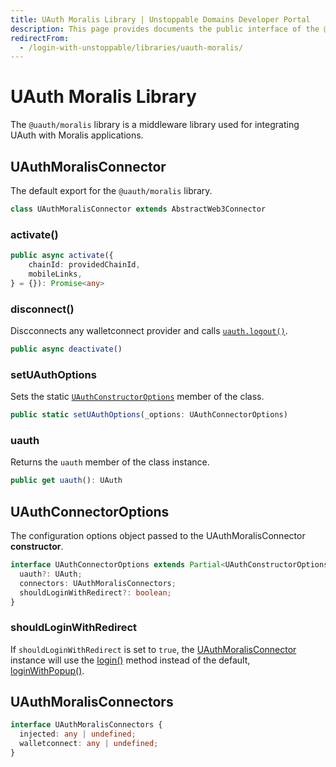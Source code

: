 ```yaml
---
title: UAuth Moralis Library | Unstoppable Domains Developer Portal
description: This page provides documents the public interface of the @uauth/moralis middleware library.
redirectFrom:
  - /login-with-unstoppable/libraries/uauth-moralis/
---
```


# UAuth Moralis Library

The `@uauth/moralis` library is a middleware library used for integrating UAuth with Moralis applications.

## UAuthMoralisConnector

The default export for the `@uauth/moralis` library.

```typescript
class UAuthMoralisConnector extends AbstractWeb3Connector
```

### activate()

```typescript
public async activate({
    chainId: providedChainId,
    mobileLinks,
} = {}): Promise<any>
```

### disconnect()

Discconnects any walletconnect provider and calls [`uauth.logout()`](/identity/sdk-and-libraries/uauth-js.md#logout).

```typescript
public async deactivate()
```

### setUAuthOptions

Sets the static [`UAuthConstructorOptions`](#uauthconnectoroptions) member of the class.

```typescript
public static setUAuthOptions(_options: UAuthConnectorOptions)
```

### uauth

Returns the `uauth` member of the class instance.

```typescript
public get uauth(): UAuth
```

## UAuthConnectorOptions

The configuration options object passed to the UAuthMoralisConnector **constructor**.

```typescript
interface UAuthConnectorOptions extends Partial<UAuthConstructorOptions> {
  uauth?: UAuth;
  connectors: UAuthMoralisConnectors;
  shouldLoginWithRedirect?: boolean;
}
```

### shouldLoginWithRedirect

If `shouldLoginWithRedirect` is set to `true`, the [UAuthMoralisConnector](#uauthmoralisconnector) instance will use the [login()](/identity/sdk-and-libraries/uauth-js.md#login) method instead of the default, [loginWithPopup()](/identity/sdk-and-libraries/uauth-js.md#loginwithpopup).

## UAuthMoralisConnectors

```typescript
interface UAuthMoralisConnectors {
  injected: any | undefined;
  walletconnect: any | undefined;
}
```
